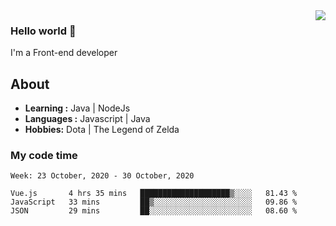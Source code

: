 <img align='right' src="https://github-readme-stats.vercel.app/api?username=jumodada&show_icons=true&theme=vue">

### Hello world 👋

I'm a Front-end developer 
    
## About
-  **Learning :** Java | NodeJs
-  **Languages :** Javascript | Java
-  **Hobbies:** Dota | The Legend of Zelda

### My code time

<!--START_SECTION:waka-->
```text
Week: 23 October, 2020 - 30 October, 2020

Vue.js       4 hrs 35 mins   ████████████████████▒░░░░   81.43 % 
JavaScript   33 mins         ██▒░░░░░░░░░░░░░░░░░░░░░░   09.86 % 
JSON         29 mins         ██░░░░░░░░░░░░░░░░░░░░░░░   08.60 % 
```
<!--END_SECTION:waka-->
